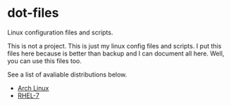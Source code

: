 # dot-files

Linux configuration files and scripts. 

This is not a project. This is just my linux config files and scripts. 
I put this files here because is better than backup and I can document all here. 
Well, you can use this files too.

See a list of avaliable distributions below.

- [Arch Linux](/arch-linux)
- [RHEL-7](/rhel-7)
